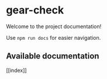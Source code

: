 # gear-check

Welcome to the project documentation!

Use `npm run docs` for easier navigation.

## Available documentation

[[index]]

